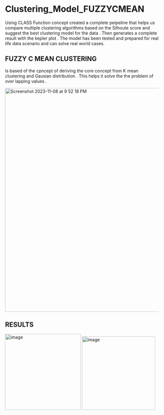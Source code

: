 # Clustering_Model_FUZZYCMEAN

Using CLASS Function concept created a complete peipeline that helps us compare multiple clustering algorithms based on the Silhoute score and suggest the best clustering model for the data .
Then generates a complete result with the kepler plot . The model has been tested and prepared for real life data scenario and can solve real world cases.

## FUZZY C MEAN CLUSTERING 
Is based of the cpncept of deriving the core concept from K mean clustering and Gausian distribution . This helps it solve the the problem of over lapping values .


<img width="730" alt="Screenshot 2023-11-08 at 9 52 18 PM" src="https://github.com/Harsh055Raj/Clustering_Model_FUZZYCMEAN/assets/95955195/c01b7dd3-941a-41e1-96f9-2a55e785c2a1">


## RESULTS

<img width="248" alt="image" src="https://github.com/Harsh055Raj/Clustering_Model_FUZZYCMEAN/assets/95955195/397dcd03-966c-46ec-b583-fdd5da33d267">



<img width="240" alt="image" src="https://github.com/Harsh055Raj/Clustering_Model_FUZZYCMEAN/assets/95955195/cbf00b53-c539-4e68-aad3-65b2dd0abe3a">


